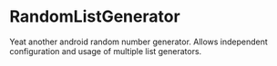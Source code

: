# RandomListGenerator
Yeat another android random number generator. Allows independent configuration and usage of multiple list generators.


